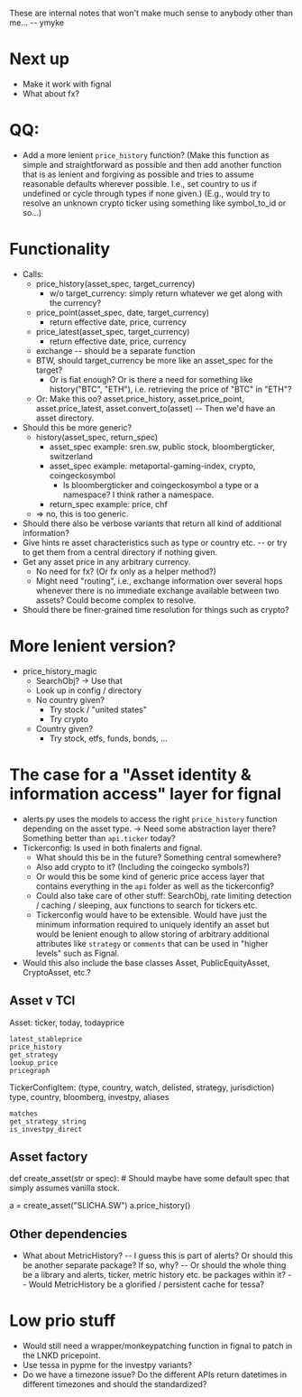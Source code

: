 

These are internal notes that won't make much sense to anybody other than me...
-- ymyke





# Next up

- Make it work with fignal
- What about fx?


# QQ:

- Add a more lenient `price_history` function? (Make this function as simple and
straightforward as possible and then add another function that is as lenient and
forgiving as possible and tries to assume reasonable defaults wherever possible. I.e.,
set country to us if undefined or cycle through types if none given.) (E.g., would try
to resolve an unknown crypto ticker using something like symbol_to_id or so...)


# Functionality

- Calls:
  - price_history(asset_spec, target_currency)
    - w/o target_currency: simply return whatever we get along with the currency?
  - price_point(asset_spec, date, target_currency)
    - return effective date, price, currency
  - price_latest(asset_spec, target_currency)
    - return effective date, price, currency
  - exchange -- should be a separate function 
  - BTW, should target_currency be more like an asset_spec for the target?
    - Or is fiat enough? Or is there a need for something like history("BTC", "ETH"),
      i.e. retrieving the price of "BTC" in "ETH"?
  - Or: Make this oo? asset.price_history, asset.price_point, asset.price_latest,
    asset.convert_to(asset) -- Then we'd have an asset directory.
- Should this be more generic?
  - history(asset_spec, return_spec)
    - asset_spec example: sren.sw, public stock, bloombergticker, switzerland
    - asset_spec example: metaportal-gaming-index, crypto, coingeckosymbol
      - Is bloombergticker and coingeckosymbol a type or a namespace? I think rather a
        namespace.
    - return_spec example: price, chf
  - => no, this is too generic.
- Should there also be verbose variants that return all kind of additional information?
- Give hints re asset characteristics such as type or country etc. -- or try to get them
  from a central directory if nothing given.
- Get any asset price in any arbitrary currency.
  - No need for fx? (Or fx only as a helper method?)
  - Might need "routing", i.e., exchange information over several hops whenever there is
    no immediate exchange available between two assets? Could become complex to resolve.
- Should there be finer-grained time resolution for things such as crypto?


# More lenient version?

- price_history_magic
  - SearchObj? -> Use that
  - Look up in config / directory
  - No country given?
    - Try stock / "united states"
    - Try crypto
  - Country given?
    - Try stock, etfs, funds, bonds, ...


# The case for a "Asset identity & information access" layer for fignal

- alerts.py uses the models to access the right `price_history` function depending on
  the asset type. -> Need some abstraction layer there? Something better than
  `api.ticker` today?
- Tickerconfig: Is used in both finalerts and fignal. 
  - What should this be in the future? Something central somewhere?
  - Also add crypto to it? (Including the coingecko symbols?)
  - Or would this be some kind of generic price access layer that contains everything in
    the `api` folder as well as the tickerconfig?
  - Could also take care of other stuff: SearchObj, rate limiting detection / caching /
    sleeping, aux functions to search for tickers etc.
  - Tickerconfig would have to be extensible. Would have just the minimum information
    required to uniquely identify an asset but would be lenient enough to allow storing
    of arbitrary additional attributes like `strategy` or `comments` that can be used in
    "higher levels" such as Fignal.
- Would this also include the base classes Asset, PublicEquityAsset, CryptoAsset, etc.?


## Asset v TCI

Asset:
    ticker, today, todayprice

    latest_stableprice
    price_history
    get_strategy
    lookup_price
    pricegraph

TickerConfigItem:
    (type, country, watch, delisted, strategy, jurisdiction)
    type, country, bloomberg, investpy, aliases

    matches
    get_strategy_string
    is_investpy_direct


## Asset factory

def create_asset(str or spec):
    # Should maybe have some default spec that simply assumes vanilla stock.


a = create_asset("SLICHA.SW")
a.price_history()


## Other dependencies

- What about MetricHistory? -- I guess this is part of alerts? Or should this be another
  separate package? If so, why? -- Or should the whole thing be a library and alerts,
  ticker, metric history etc. be packages within it? -- Would MetricHistory be a
  glorified / persistent cache for tessa?


# Low prio stuff

- Would still need a wrapper/monkeypatching function in fignal to patch in the LNKD
  pricepoint.
- Use tessa in pypme for the investpy variants?
- Do we have a timezone issue? Do the different APIs return datetimes in different
  timezones and should the standardized?

